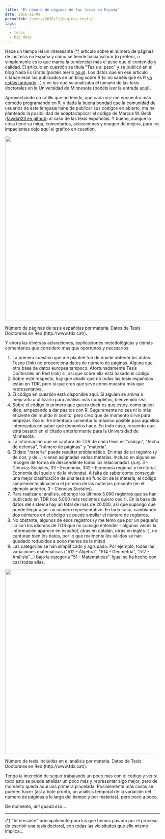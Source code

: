 ```yaml
---
title: 'El número de páginas de las tesis en España'
date: 2016-11-09
permalink: /posts/2016/11/paginas-tesis/
tags:
  - r
  - tesis
  - big data
---
```


Hace un tiempo leí un interesante (\*) artículo sobre el número de páginas de las tesis en España y cómo se tiende hacia valorar (o preferir, o simplemente es lo que marca la tendencia) más el peso que el contenido y calidad. El artículo en cuestión se titula "Tesis al peso" y se publicó en el blog Nada Es Gratis (podéis leerlo [aquí](http://nadaesgratis.es/fernandez-villaverde/tesis-al-peso)). Los datos que en ese artículo citaban eran los publicados en un blog sobre R (si no sabéis qué es R [ya estáis tardando](https://saul-torres.github.io/posts/2018/01/r-info/)...) y en los que se analizaba el tamaño de las tesis doctorales en la Universidad de Minnesota (podéis leer la entrada [aquí](http://www.r-bloggers.com/average-dissertation-and-thesis-length-take-two/)).

Aprovechando un ratillo que he tenido, que cada vez me encuentro más cómodo programando en R, y dada la buena bondad que la comunidad de usuarios de este lenguaje tiene de publicar sus códigos en abierto, me he planteado la posibilidad de adaptar/aplicar el código de Marcus W. Beck ([fawda123 en github](https://github.com/fawda123/diss_proc)) al caso de las tesis españolas. Y bueno, aunque la cosa tiene su miga, comentarios, aclaraciones y margen de mejora, para los impacientes dejo aquí el gráfico en cuestión.

<p align="center">
<a href="https://github.com/saul-torres/saul-torres.github.io/blob/master/images/tesis.box.final.png"><img src="https://github.com/saul-torres/saul-torres.github.io/blob/master/images/tesis.box.final.png" width="600" ></a>
<figcaption>Número de páginas de tesis españolas por materia. Datos de Tesis Doctorales en Red (http://www.tdx.cat/).</figcaption>
</p>

Y ahora las diversas aclaraciones, explicaciones metodológicas y demás comentarios que considero más que oportunos y necesarios:

1. La primera cuestión que me planteé fue de donde obtener los datos. Teseo (link) no proporciona datos de número de páginas. Alguna que otra base de datos europea tampoco. Afortunadamente Tesis Doctorales en Red (link) sí, así que sobre ella está basado el código.
2. Sobre este respecto, hay que añadir que no todas las tesis españolas están en TDR, pero sí que creo que sirve como muestra más que representativa.
3. El código en cuestión está disponible aquí. Si alguien se anima a mejorarlo o utilizarlo para análisis más completos, bienvenido sea.
4. Sobre el código lo primero que quiero decir es que estoy, como quien dice, empezando a dar pasitos con R. Seguramente no sea ni lo más eficiente del mundo ni bonito, pero creo que de momento sirve para empezar. Eso sí, he intentado comentar lo máximo posible para aquellos interesados en saber qué demonios hace. En todo caso, recuerdo que está basado en el citado anteriormente para la Universidad de Minnesota.
5. La información que se captura de TDR de cada tesis es "código", "fecha de defensa", "número de páginas" y "materia".
6. El dato "materia" puede resultar problemático. En más de un registro (y de dos, y de...) vienen asignadas varias materias. Incluso en alguno se recogen de forma de descendente todos los relacionados (p.ej. 3 - Ciencias Sociales, 33 - Economía, 332 - Economía regional y territorial. Economía del suelo y de la vivienda). A falta de saber cómo conseguir una mejor clasificación de una tesis en función de la materia, el código simplemente almacena el primero de las materias presente (en el ejemplo anterior, 3 - Ciencias Sociales).
7. Para realizar el análisis, obtengo los últimos 5.000 registros que se han publicado en TDR (los 5.000 más recientes quiero decir). En la base de datos del sistema hay un total de más de 20.000, así que supongo que puede llegar a ser un número representativo. En todo caso, cambiando dos números en el código se puede ampliar el número de registros.
8. No obstante, algunos de esos registros (y me temo que por un pequeño lío con los idiomas de TDR que no consigo entender - algunas veces la información aparece en español, otras en catalán, otras en inglés -), no capturan bien los datos, por lo que realmente los válidos se han quedado reducidos a poco menos de la mitad.
9. Las categorías se han simplificado y agrupado. Por ejemplo, todas las variaciones matemáticas ("512 - Álgebra", "514 - Geometría", "517 - Análisis"...) bajo la categoría "51 - Matemáticas". Igual se ha hecho con casi todas ellas.

<p align="center">
<a href="https://github.com/saul-torres/saul-torres.github.io/blob/master/images/tesis.num.final.png"><img src="https://github.com/saul-torres/saul-torres.github.io/blob/master/images/tesis.num.final.png" width="600" ></a>
<figcaption>Número de tesis incluídas en el análisis por materia. Datos de Tesis Doctorales en Red (http://www.tdx.cat/).</figcaption>
</p>

Tengo la intención de seguir trabajando un poco más con el código y ver si todo esto se puede analizar un poco más y representar algo mejor, pero de momento queda aquí una primera pincelada. Posiblemente más cosas se pueden hacer (así a bote pronto, un análisis temporal de la variación del número de páginas a lo largo del tiempo y por materias), pero poco a poco.

De momento, _ahí queda eso_...

___
(*) "Interesante" principalmente para los que hemos pasado por el proceso de escribir una tesis doctoral, con todas las vicisitudes que ello mismo implica...
